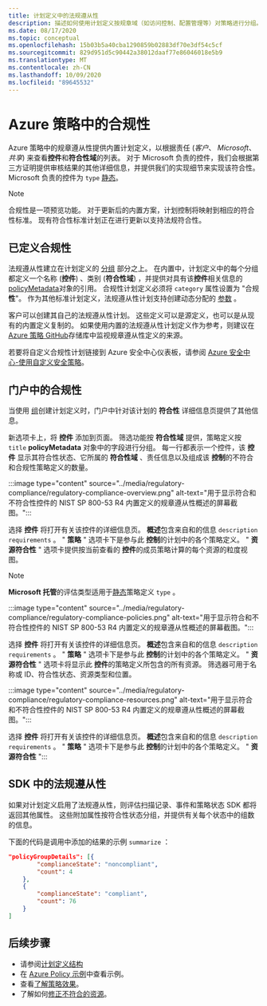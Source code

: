 ```yaml
---
title: 计划定义中的法规遵从性
description: 描述如何使用计划定义按规章域（如访问控制、配置管理等）对策略进行分组。
ms.date: 08/17/2020
ms.topic: conceptual
ms.openlocfilehash: 15b03b5a40cba1290859b02883df70e3df54c5cf
ms.sourcegitcommit: 829d951d5c90442a38012daaf77e86046018e5b9
ms.translationtype: MT
ms.contentlocale: zh-CN
ms.lasthandoff: 10/09/2020
ms.locfileid: "89645532"
---
```

# <a name="regulatory-compliance-in-azure-policy"></a>Azure 策略中的合规性

Azure 策略中的规章遵从性提供内置计划定义，以根据责任 (_客户_、 _Microsoft_、_共享_) 来查看**控件**和**符合性域**的列表。
对于 Microsoft 负责的控件，我们会根据第三方证明提供审核结果的其他详细信息，并提供我们的实现细节来实现该符合性。
Microsoft 负责的控件为 `type` [静态](./definition-structure.md#type)。

> [!NOTE]
> 合规性是一项预览功能。 对于更新后的内置方案，计划控制将映射到相应的符合性标准。 现有符合性标准计划正在进行更新以支持法规符合性。

## <a name="regulatory-compliance-defined"></a>已定义合规性

法规遵从性建立在计划定义的 [分组](./initiative-definition-structure.md#policy-definition-groups) 部分之上。 在内置中，计划定义中的每个分组都定义一个名称 (**控件**) 、类别 (**符合性域**) ，并提供对具有该**控件**相关信息的[policyMetadata](./initiative-definition-structure.md#metadata-objects)对象的引用。 合规性计划定义必须将 `category` 属性设置为 "合规 **性**"。 作为其他标准计划定义，法规遵从性计划支持创建动态分配的 [参数](./initiative-definition-structure.md#parameters) 。

客户可以创建其自己的法规遵从性计划。 这些定义可以是源定义，也可以是从现有的内置定义复制的。 如果使用内置的法规遵从性计划定义作为参考，则建议在 [Azure 策略 GitHub](https://github.com/Azure/azure-policy/tree/master/built-in-policies/policySetDefinitions/Regulatory%20Compliance)存储库中监视规章遵从性定义的来源。

若要将自定义合规性计划链接到 Azure 安全中心仪表板，请参阅 [Azure 安全中心-使用自定义安全策略](../../../security-center/custom-security-policies.md)。

## <a name="regulatory-compliance-in-portal"></a>门户中的合规性

当使用 [组](./initiative-definition-structure.md#policy-definition-groups)创建计划定义时，门户中针对该计划的 **符合性** 详细信息页提供了其他信息。 

新选项卡上，将 **控件** 添加到页面。 筛选功能按 **符合性域** 提供，策略定义按 `title` **policyMetadata** 对象中的字段进行分组。 每一行都表示一个控件，该 **控件** 显示其符合性状态、它所属的 **符合性域** 、责任信息以及组成该 **控制**的不符合和合规性策略定义的数量。

:::image type="content" source="../media/regulatory-compliance/regulatory-compliance-overview.png" alt-text="用于显示符合和不符合性控件的 NIST SP 800-53 R4 内置定义的规章遵从性概述的屏幕截图。&quot;:::

选择 **控件** 将打开有关该控件的详细信息页。 **概述**包含来自和的信息 `description` `requirements` 。 &quot; **策略** &quot; 选项卡下是参与此 **控制**的计划中的各个策略定义。 &quot; **资源符合性** " 选项卡提供按当前查看的 **控件**的成员策略计算的每个资源的粒度视图。

> [!NOTE]
> **Microsoft 托管**的评估类型适用于[静态](./definition-structure.md#type)策略定义 `type` 。

:::image type="content" source="../media/regulatory-compliance/regulatory-compliance-policies.png" alt-text="用于显示符合和不符合性控件的 NIST SP 800-53 R4 内置定义的规章遵从性概述的屏幕截图。&quot;:::

选择 **控件** 将打开有关该控件的详细信息页。 **概述**包含来自和的信息 `description` `requirements` 。 &quot; **策略** &quot; 选项卡下是参与此 **控制**的计划中的各个策略定义。 &quot; **资源符合性** " 选项卡将显示此 **控件**的策略定义所包含的所有资源。 筛选器可用于名称或 ID、符合性状态、资源类型和位置。

:::image type="content" source="../media/regulatory-compliance/regulatory-compliance-resources.png" alt-text="用于显示符合和不符合性控件的 NIST SP 800-53 R4 内置定义的规章遵从性概述的屏幕截图。&quot;:::

选择 **控件** 将打开有关该控件的详细信息页。 **概述**包含来自和的信息 `description` `requirements` 。 &quot; **策略** &quot; 选项卡下是参与此 **控制**的计划中的各个策略定义。 &quot; **资源符合性** ":::

## <a name="regulatory-compliance-in-sdk"></a>SDK 中的法规遵从性

如果对计划定义启用了法规遵从性，则评估扫描记录、事件和策略状态 SDK 都将返回其他属性。 这些附加属性按符合性状态分组，并提供有关每个状态中的组数的信息。

下面的代码是调用中添加的结果的示例 `summarize` ：

```json
"policyGroupDetails": [{
        "complianceState": "noncompliant",
        "count": 4
    },
    {
        "complianceState": "compliant",
        "count": 76
    }
]
```

## <a name="next-steps"></a>后续步骤

- 请参阅[计划定义结构](./initiative-definition-structure.md)
- 在 [Azure Policy 示例](../samples/index.md)中查看示例。
- 查看[了解策略效果](./effects.md)。
- 了解如何[修正不符合的资源](../how-to/remediate-resources.md)。
